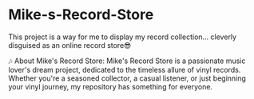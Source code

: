 # Mike-s-Record-Store
This project is a way for me to display my record collection... cleverly disguised as an online record store😎

🎶 About Mike's Record Store: Mike's Record Store is a passionate music lover's dream project, dedicated to the timeless allure of vinyl records. 
Whether you're a seasoned collector, a casual listener, or just beginning your vinyl journey, my repository has something for everyone.
